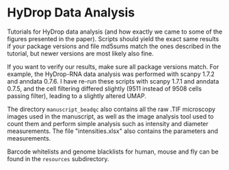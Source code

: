 # HyDrop Data Analysis
Tutorials for HyDrop data analysis (and how exactly we came to some of the figures presented in the paper). Scripts should yield the exact same results if your package versions and file md5sums match the ones described in the tutorial, but newer versions are most likely also fine.  

If you want to verify our results, make sure all package versions match. For example, the HyDrop-RNA data analysis was performed with scanpy 1.7.2 and anndata 0.7.6. I have re-run these scripts with scanpy 1.7.1 and anndata 0.7.5, and the cell filtering differed slightly (9511 instead of 9508 cells passing filter), leading to a slightly altered UMAP.

The directory `manuscript_beadqc` also contains all the raw .TIF microscopy images used in the manuscript, as well as the image analysis tool used to count them and perform simple analysis such as intensity and diameter measurements. The file "intensities.xlsx" also contains the parameters and measurements.

Barcode whitelists and genome blacklists for human, mouse and fly can be found in the `resources` subdirectory.
